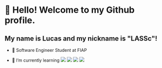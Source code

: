 # 👋 Hello! Welcome to my Github profile.
## My name is Lucas and my nickname is "LASSc"!
- :book: Software Engineer Student at FIAP

- 🌱 I’m currently learning   <img loading="lazy" src= "https://img.shields.io/badge/Python-FFD43B?style=for-the-badge&logo=python&logoColor=blue"> <img loading="lazy" src= "https://img.shields.io/badge/JavaScript-323330?style=for-the-badge&logo=javascript&logoColor=F7DF1E"> <img loading="lazy" src="https://img.shields.io/badge/HTML5-E34F26?style=for-the-badge&logo=html5&logoColor=white">  <img loading="lazy" src="https://img.shields.io/badge/CSS3-1572B6?style=for-the-badge&logo=css3&logoColor=white">
  
<!--  
**LASSc-9/LASSc-9** is a ✨ _special_ ✨ repository because its `README.md` (this file) appears on your GitHub profile.

Here are some ideas to get you started:

 #🔭 I’m currently working on

- 🌱 I’m currently learning ...
- 👯 I’m looking to collaborate on ...
- 🤔 I’m looking for help with ...
- 💬 Ask me about ...
- 📫 How to reach me: ...
- 😄 Pronouns: ...
- ⚡ Fun fact: ...
-->
